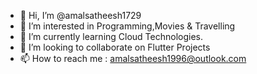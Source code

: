 - 👋 Hi, I’m @amalsatheesh1729
- 👀 I’m interested in Programming,Movies & Travelling
- 🌱 I’m currently learning Cloud Technologies.
- 💞️ I’m looking to collaborate on Flutter Projects
- 📫 How to reach me :  amalsatheesh1996@outlook.com

<!---
amalsatheesh1729/amalsatheesh1729 is a ✨ special ✨ repository because its `README.md` (this file) appears on your GitHub profile.
You can click the Preview link to take a look at your changes.
--->
